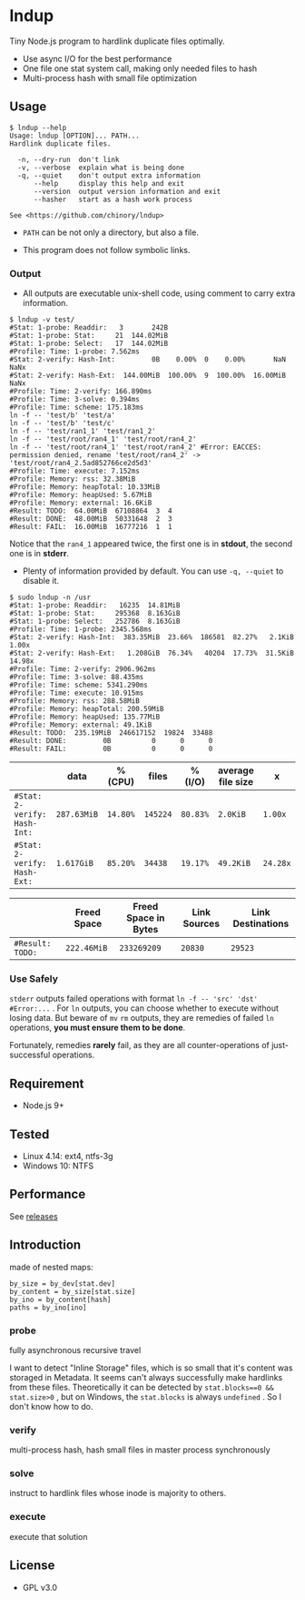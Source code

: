 # lndup

Tiny Node.js program to hardlink duplicate files optimally.

- Use async I/O for the best performance
- One file one stat system call, making only needed files to hash
- Multi-process hash with small file optimization

## Usage

```shell
$ lndup --help
Usage: lndup [OPTION]... PATH...
Hardlink duplicate files.

  -n, --dry-run  don't link
  -v, --verbose  explain what is being done
  -q, --quiet    don't output extra information
      --help     display this help and exit
      --version  output version information and exit
      --hasher   start as a hash work process

See <https://github.com/chinory/lndup>
```

- `PATH` can be not only a directory, but also a file.


- This program does not follow symbolic links.


### Output

- All outputs are executable unix-shell code, using comment to carry extra information.

```shell
$ lndup -v test/ 
#Stat: 1-probe: Readdir:   3       242B
#Stat: 1-probe: Stat:     21  144.02MiB
#Stat: 1-probe: Select:   17  144.02MiB
#Profile: Time: 1-probe: 7.562ms
#Stat: 2-verify: Hash-Int:         0B    0.00%  0    0.00%       NaN  NaNx
#Stat: 2-verify: Hash-Ext:  144.00MiB  100.00%  9  100.00%  16.00MiB  NaNx
#Profile: Time: 2-verify: 166.890ms
#Profile: Time: 3-solve: 0.394ms
#Profile: Time: scheme: 175.183ms
ln -f -- 'test/b' 'test/a'
ln -f -- 'test/b' 'test/c'
ln -f -- 'test/ran1_1' 'test/ran1_2'
ln -f -- 'test/root/ran4_1' 'test/root/ran4_2'
ln -f -- 'test/root/ran4_1' 'test/root/ran4_2' #Error: EACCES: permission denied, rename 'test/root/ran4_2' -> 'test/root/ran4_2.5ad852766ce2d5d3'
#Profile: Time: execute: 7.152ms
#Profile: Memory: rss: 32.38MiB
#Profile: Memory: heapTotal: 10.33MiB
#Profile: Memory: heapUsed: 5.67MiB
#Profile: Memory: external: 16.6KiB
#Result: TODO:  64.00MiB  67108864  3  4
#Result: DONE:  48.00MiB  50331648  2  3
#Result: FAIL:  16.00MiB  16777216  1  1
```

Notice that the `ran4_1` appeared twice, the first one is in **stdout**, the second one is in **stderr**.

- Plenty of information provided by default. You can use `-q, --quiet` to disable it.

```shell
$ sudo lndup -n /usr
#Stat: 1-probe: Readdir:   16235  14.81MiB
#Stat: 1-probe: Stat:     295368  8.163GiB
#Stat: 1-probe: Select:   252786  8.163GiB
#Profile: Time: 1-probe: 2345.568ms
#Stat: 2-verify: Hash-Int:  383.35MiB  23.66%  186581  82.27%   2.1KiB   1.00x
#Stat: 2-verify: Hash-Ext:   1.208GiB  76.34%   40204  17.73%  31.5KiB  14.98x
#Profile: Time: 2-verify: 2906.962ms
#Profile: Time: 3-solve: 88.435ms
#Profile: Time: scheme: 5341.290ms
#Profile: Time: execute: 10.915ms
#Profile: Memory: rss: 288.58MiB
#Profile: Memory: heapTotal: 200.59MiB
#Profile: Memory: heapUsed: 135.77MiB
#Profile: Memory: external: 49.1KiB
#Result: TODO:  235.19MiB  246617152  19824  33488
#Result: DONE:         0B          0      0      0
#Result: FAIL:         0B          0      0      0
```

|                                  | data        | % (CPU)  | files    | % (I/O)  | average file size | x        |
| -------------------------------- | ----------- | -------- | -------- | -------- | ----------------- | -------- |
| `#Stat:` `2-verify:` `Hash-Int:` | `287.63MiB` | `14.80%` | `145224` | `80.83%` | `2.0KiB`          | `1.00x`  |
| `#Stat:` `2-verify:` `Hash-Ext:` | `1.617GiB`  | `85.20%` | `34438`  | `19.17%` | `49.2KiB`         | `24.28x` |

|                    | Freed Space | Freed Space in Bytes | Link Sources | Link Destinations |
| ------------------ | ----------- | -------------------- | ------------ | ----------------- |
| `#Result:` `TODO:` | `222.46MiB` | `233269209`          | `20830`      | `29523`           |

### Use Safely

`stderr` outputs failed operations with format `ln -f -- 'src' 'dst' #Error:...`  . For  `ln` outputs, you can choose whether to execute without losing data. But beware of `mv` `rm` outputs, they are remedies of failed `ln` operations, **you must ensure them to be done**.

Fortunately, remedies **rarely** fail, as they are all counter-operations of just-successful operations.

## Requirement

- Node.js 9+

## Tested

- Linux 4.14: ext4, ntfs-3g
- Windows 10: NTFS

## Performance

See [releases](https://github.com/chinory/lndup/releases)

## Introduction

made of nested maps:

```
by_size = by_dev[stat.dev]
by_content = by_size[stat.size]
by_ino = by_content[hash]
paths = by_ino[ino] 
```

### probe

fully asynchronous recursive travel

I want to detect "Inline Storage" files, which is so small that it's content was storaged in Metadata. It seems can't always successfully make hardlinks from these files. Theoretically it can be detected by `stat.blocks==0 && stat.size>0` , but on Windows, the `stat.blocks` is always `undefined` . So I don't know how to do.

### verify

multi-process hash, hash small files in master process synchronously

### solve

instruct to hardlink files whose inode is majority to others.

### execute

execute that solution

## License

- GPL v3.0
